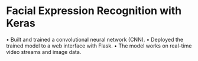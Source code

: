 # Facial Expression Recognition with Keras

• Built and trained a convolutional neural network (CNN).
• Deployed the trained model to a web interface with Flask.
• The model works on real-time video streams and image data.

